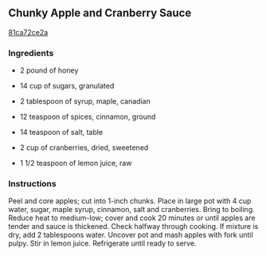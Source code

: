 ## Chunky Apple and Cranberry Sauce

[81ca72ce2a](http://www.food.com/recipe/chunky-apple-and-cranberry-sauce-338424)

### Ingredients

 - 2 pound of honey

 - 14 cup of sugars, granulated

 - 2 tablespoon of syrup, maple, canadian

 - 12 teaspoon of spices, cinnamon, ground

 - 14 teaspoon of salt, table

 - 2 cup of cranberries, dried, sweetened

 - 1 1/2 teaspoon of lemon juice, raw

### Instructions

Peel and core apples; cut into 1-inch chunks. Place in large pot with 4 cup water, sugar, maple syrup, cinnamon, salt and cranberries. Bring to boiling. Reduce heat to medium-low; cover and cook 20 minutes or until apples are tender and sauce is thickened. Check halfway through cooking. If mixture is dry, add 2 tablespoons water. Uncover pot and mash apples with fork until pulpy. Stir in lemon juice. Refrigerate until ready to serve.